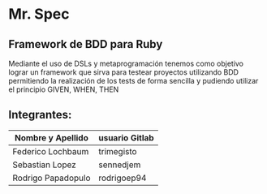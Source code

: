 Mr. Spec
========

## Framework de BDD para Ruby

Mediante el uso de DSLs y metaprogramación tenemos como objetivo lograr un framework que sirva para testear proyectos utilizando BDD
permitiendo la realización de los tests de forma sencilla y pudiendo utilizar el principio GIVEN, WHEN, THEN

## Integrantes:

| Nombre y Apellido  |     usuario Gitlab   |
| ----------------   | -------------------  |
| Federico Lochbaum  |     trimegisto       |
| Sebastian Lopez    |     sennedjem        |
| Rodrigo Papadopulo |     rodrigoep94      |